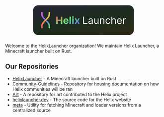<h1>
<div align="center">
<img alt="Helix Launcher Banner" src="https://raw.githubusercontent.com/HelixLauncher/Art/main/branding/banner-launcher/banner-launcher_96h.png"></img>
</div>
</h1>

Welcome to the HelixLauncher organization! We maintain Helix Launcher, a Minecraft launcher built on Rust.

## Our Repositories

* [HelixLauncher](https://github.com/HelixLauncher/HelixLauncher) - A Minecraft launcher built on Rust
* [Community-Guidelines](https://github.com/HelixLauncher/HelixLauncher) - Repository for housing documentation on how Helix communities will be ran
* [Art](https://github.com/HelixLauncher/Art) - A repository for art contributed to the Helix project
* [helixlauncher.dev](https://github.com/HelixLauncher/helixlauncher.dev) - The source code for the Helix website 
* [meta](https://github.com/HelixLauncher/meta) - Utility for fetching Minecraft and loader versions from a centralized source 
